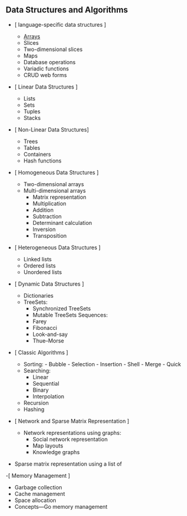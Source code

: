 ## Data Structures and Algorithms

- [ language-specific data structures ]
    - [Arrays](./array_concept.md)
    -  Slices
    -  Two-dimensional slices
    -  Maps
    -  Database operations
    -  Variadic functions
    -  CRUD web forms 
- [ Linear Data Structures ]
   -  Lists
   -  Sets
   -  Tuples
   -  Stacks
- [ Non-Linear Data Structures] 
  -  Trees
  -  Tables
  -  Containers
  -  Hash functions
- [ Homogeneous Data Structures ]
  -  Two-dimensional arrays
  -  Multi-dimensional arrays
      -   Matrix representation
      -   Multiplication
      -   Addition
      -   Subtraction
      -   Determinant calculation
      -   Inversion
      -   Transposition
- [ Heterogeneous Data Structures ]
   -  Linked lists
   -  Ordered lists
   -  Unordered lists
- [ Dynamic Data Structures ] 
    - Dictionaries
    - TreeSets:
       - Synchronized TreeSets
       - Mutable TreeSets
    Sequences:
       -  Farey
       -  Fibonacci
       -  Look-and-say
       -  Thue–Morse
- [ Classic Algorithms ] 
   -  Sorting:
           -  Bubble
           -  Selection
           -  Insertion
           -  Shell
           -  Merge
           -  Quick
   - Searching:
      - Linear
      -  Sequential
      -  Binary
      -  Interpolation
   - Recursion
   - Hashing
- [ Network and Sparse Matrix Representation ]

     - Network representations using graphs:
         - Social network representation
         -  Map layouts
         -  Knowledge graphs
 - Sparse matrix representation using a list of 
 
-[ Memory Management ]
   -  Garbage collection
   -  Cache management
   -  Space allocation
   -  Concepts—Go memory management



